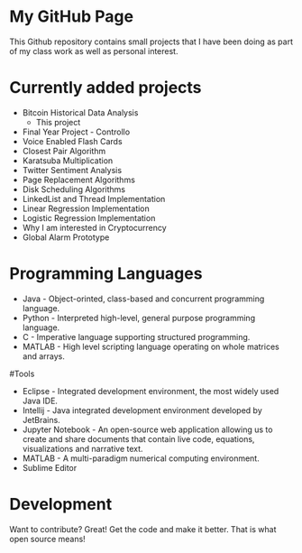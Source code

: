 # My GitHub Page


This Github repository contains small projects that I have been doing as part of my class work as well as personal interest.

# Currently added projects
- Bitcoin Historical Data Analysis
  - This project 
- Final Year Project - Controllo
- Voice Enabled Flash Cards
- Closest Pair Algorithm
- Karatsuba Multiplication
- Twitter Sentiment Analysis
- Page Replacement Algorithms
- Disk Scheduling Algorithms
- LinkedList and Thread Implementation
- Linear Regression Implementation
- Logistic Regression Implementation
- Why I am interested in Cryptocurrency
- Global Alarm Prototype

# Programming Languages
- Java - Object-orinted, class-based and concurrent programming language. 
- Python - Interpreted high-level, general purpose programming language.
- C - Imperative language supporting  structured programming.
- MATLAB - High level scripting language operating on whole matrices and arrays.

#Tools
- Eclipse -  Integrated development environment, the most widely used Java IDE.
- Intellij - Java integrated development environment developed by JetBrains. 
- Jupyter Notebook - An open-source web application allowing us to create and share documents that contain live code, equations, visualizations and narrative text.
- MATLAB - A multi-paradigm numerical computing environment.
- Sublime Editor
# Development
Want to contribute? Great! Get the code and make it better. That is what open source means!
